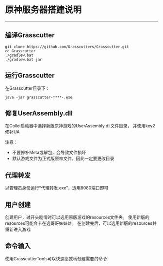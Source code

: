 # 原神服务器搭建说明

***

## 编译Grasscutter

    git clone https://github.com/Grasscutters/Grasscutter.git
    cd Grasscutter
    ./gradlew.bat
    ./gradlew.bat jar

## 运行Grasscutter

在Grasscutter目录下：  

    java -jar grasscutter-****-.exe

## 修复UserAssembly.dll

在Collei启动器中选择新版原神游戏的UserAssembly.dll文件目录，
并使用key2修补UA

注意：

* 不要修补Meta或解包，会导致文件损坏
* 默认游戏文件为正式版原神文件，因此一定要更改目录

## 代理转发

以管理员身份运行“代理转发.exe”，选用8080端口即可

## 用户创建

创建用户，过开头剧情时可以选用原版游戏的resources文件夹。
使用新版的resources可能会卡在选哥哥妹妹处。
在创建完后，可以选用新版的resources并重新进入游戏

## 命令输入

使用GrasscutterTools可以快速高效地创建需要的命令
